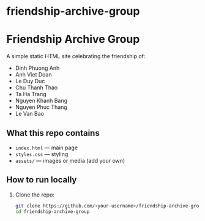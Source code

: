 # friendship-archive-group
# Friendship Archive Group

A simple static HTML site celebrating the friendship of:

- Dinh Phuong Anh
- Anh Viet Doan
- Le Duy Duc
- Chu Thanh Thao
- Ta Ha Trang
- Nguyen Khanh Bang
- Nguyen Phuc Thang
- Le Van Bao

## What this repo contains
- `index.html` — main page
- `styles.css` — styling
- `assets/` — images or media (add your own)

## How to run locally
1. Clone the repo:
   ```bash
   git clone https://github.com/<your-username>/friendship-archive-group.git
   cd friendship-archive-group
